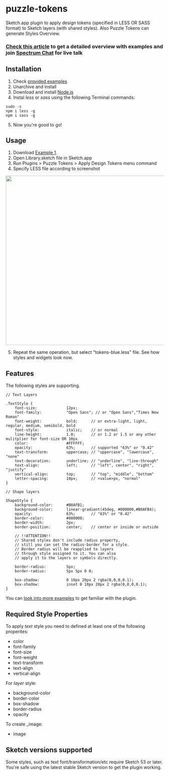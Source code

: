 # puzzle-tokens
Sketch.app plugin to apply design tokens (specified in LESS OR SASS format) to Sketch layers (with shared styles).
Also Puzzle Tokens can generate Styles Overview.

### [Check this article](https://medium.com/@akalenyuk/bringing-styles-preprocessing-to-sketch-9cdf0d0c49bd) to get a detailed overview with examples and join [Spectrum Chat](https://spectrum.chat/puzzle-tokens?) for live talk

## Installation
1. Check [provided examples](https://github.com/ingrammicro/puzzle-tokens/tree/master/Styles/Tests)
2. Unarchive and install
3. Download and install [Node.js](https://nodejs.org/en/download/)
4. Instal _less_ or _sass_ using the following Terminal commands:
```
sudo -s  
npm i less -g 
npm i sass -g 
```
5. Now you're good to go!

## Usage
1. Download [Example 1](https://github.com/ingrammicro/puzzle-tokens/tree/master/Styles/Tests/Buttons).
2. Open Library.sketch file in Sketch.app
3. Run Plugins > Puzzle Tokens > Apply Design Tokens menu command
4. Specify LESS file according to screenshot

<img width="755" height="538" src="https://raw.githubusercontent.com/ingrammicro/puzzle-tokens/master/Styles/Tests/Buttons/Illustration.png"/>

5. Repeat the same operation, but select "tokens-blue.less" file. See how styles and widgets look now.


## Features
The following styles are supporting.
```
// Text Layers

.TextStyle {
    font-size:             12px;   
    font-family:           "Open Sans"; // or "Open Sans","Times New Roman"
    font-weight:           bold;      // or extra-light, light, regular, medium, semibold, bold
    font-style:            italic;    // or normal
    line-height:           1.0;       // or 1.2 or 1.5 or any other mulitplier for font-size OR 10px
    color:                 #FFFFFF;
    opacity:               63%;       // supported "63%" or "0.42"
    text-transform:        uppercase; // "uppercase", "lowercase", "none"
    text-decoration:       underline; // "underline", "line-through"
    text-align:            left;      // "left", center", "right", "justify"
    vertical-align:        top;       // "top", "middle", "bottom"
    letter-spacing:        10px;      // <value>px, "normal"
}

// Shape layers

ShapeStyle {
    background-color:      #B0AFB1;
    background-color:      linear-gradient(45deg, #000000,#B0AFB4);
    opacity:               63%;       // "63%" or "0.42"
    border-color:          #000000;
    border-width:          2px;
    border-position:       center;    // center or inside or outside
    
    // !!ATTENTION!!
    // Shared styles don't include radius property,
    // still you can set the radius-border for a style.
    // Border radius will be reapplied to layers
    // through style assigned to it. You can also
    // apply it to the layers or symbols directly.

    border-radius:         5px;
    border-radius:         5px 5px 0 0;

    box-shadow:            0 10px 20px 2 rgba(0,0,0,0.1);
    box-shadow:            inset 0 10px 20px 2 rgba(0,0,0,0.1);
}
```


You can [look into more examples](https://github.com/ingrammicro/puzzle-tokens/tree/master/Styles/Tests) to get familiar with the plugin.

## Required Style Properties
To apply _text_ style you need to defined at least one of the following properites:
- color
- font-family
- font-size
- font-weight
- text-transform
- text-align
- vertical-align

For _layer_ style:
- background-color
- border-color
- box-shadow
- border-radius
- opacity

To create _image:
- image

## Sketch versions supported
Some styles, such as text font/transformation/etc require Sketch 53 or later. You're safe using the latest stable Sketch version to get the plugin working.
